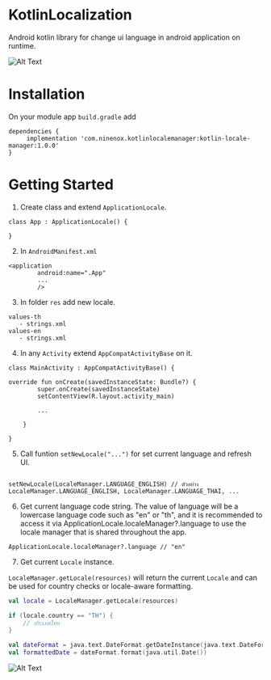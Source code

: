 

# KotlinLocalization
Android kotlin library for change ui language in android application on runtime.

![Alt Text](https://media.giphy.com/media/VEcDJtSPLjQ6X3NRbs/giphy.gif)


# Installation
On your module app `build.gradle` add
```
dependencies {
     implementation 'com.ninenox.kotlinlocalemanager:kotlin-locale-manager:1.0.0'
}
```

# Getting Started

1. Create class and extend `ApplicationLocale`.

```
class App : ApplicationLocale() {

}
```

2. In `AndroidManifest.xml`
```
<application
        android:name=".App"
        ...
        />
```

3. In folder `res` add new locale.

```
values-th
   - strings.xml
values-en
   - strings.xml
```

4. In any `Activity` extend `AppCompatActivityBase` on it.

```
class MainActivity : AppCompatActivityBase() {

override fun onCreate(savedInstanceState: Bundle?) {
        super.onCreate(savedInstanceState)
        setContentView(R.layout.activity_main)
        
        ...
        
    }
    
}
```
5. Call funtion `setNewLocale("...")` for set current language and refresh UI.
```

setNewLocale(LocaleManager.LANGUAGE_ENGLISH) // ตัวอย่าง LocaleManager.LANGUAGE_ENGLISH, LocaleManager.LANGUAGE_THAI, ...

```


6. Get current language code string.
The value of language will be a lowercase language code such as "en" or "th", and it is recommended to access it via ApplicationLocale.localeManager?.language to use the locale manager that is shared throughout the app.

```
ApplicationLocale.localeManager?.language // "en"
```

7. Get current `Locale` instance.

`LocaleManager.getLocale(resources)` will return the current `Locale` and can be used for country checks or locale-aware formatting.

```kotlin
val locale = LocaleManager.getLocale(resources)

if (locale.country == "TH") {
    // ประเทศไทย
}

val dateFormat = java.text.DateFormat.getDateInstance(java.text.DateFormat.SHORT, locale)
val formattedDate = dateFormat.format(java.util.Date())
```
        


![Alt Text](https://media.giphy.com/media/vFKqnCdLPNOKc/giphy.gif)


